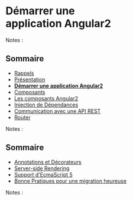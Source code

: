 # Démarrer une<br>application Angular2

<!-- .slide: class="page-title" -->

Notes :



## Sommaire

<!-- .slide: class="toc" -->

- [Rappels](#/1)
- [Présentation](#/2)
- **[Démarrer une application Angular2](#/3)**
- [Composants](#/4)
- [Les composants Angular2](#/5)
- [Injection de Dépendances](#/6)
- [Communication avec une API REST](#/7)
- [Router](#/8)

Notes : 



## Sommaire

<!-- .slide: class="toc" -->

- [Annotations et Décorateurs](#/9)
- [Server-side Rendering](#/10)
- [Support d'EcmaScript 5](#/11)
- [Bonne Pratiques pour une migration heureuse](#/12)

Notes :



<!-- .slide: class="page-questions" -->

